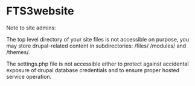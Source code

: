 FTS3website
===========

Note to site admins:

The top level directory of your site files is not accessible on purpose,
you may store drupal-related content in subdirectories: /files/ /modules/ and /themes/.

The settings.php file is not accessible either to protect against accidental
exposure of drupal database credentials and to ensure proper hosted service operation.
